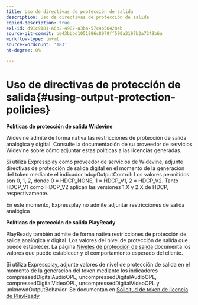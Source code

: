 ```yaml
---
title: Uso de directivas de protección de salida
description: Uso de directivas de protección de salida
copied-description: true
exl-id: d91c9181-a6b2-4982-a3ba-57c4b56428eb
source-git-commit: be43bbbd1051886c8979ff590a3197b2a7249b6a
workflow-type: tm+mt
source-wordcount: '183'
ht-degree: 0%

---
```


# Uso de directivas de protección de salida{#using-output-protection-policies}

**Políticas de protección de salida Widevine**

Widevine admite de forma nativa las restricciones de protección de salida analógica y digital. Consulte la documentación de su proveedor de servicios Widevine sobre cómo adjuntar estas políticas a las licencias generadas.

Si utiliza Expressplay como proveedor de servicios de Widevine, adjunte directivas de protección de salida digital en el momento de la generación del token mediante el indicador hdcpOutputControl: Los valores permitidos son 0, 1, 2, donde 0 = HDCP_NONE, 1 = HDCP_V1, 2 = HDCP_V2. Tanto HDCP_V1 como HDCP_V2 aplican las versiones 1.X y 2.X de HDCP, respectivamente.

En este momento, Expressplay no admite adjuntar restricciones de salida analógica

**Políticas de protección de salida PlayReady**

PlayReady también admite de forma nativa restricciones de protección de salida analógica y digital. Los valores del nivel de protección de salida que puede establecer. La página [Niveles de protección de salida](https://msdn.microsoft.com/en-us/library/dn468831.aspx) documenta los valores que puede establecer y el comportamiento esperado del cliente.

Si utiliza Expressplay, adjunte valores de nivel de protección de salida en el momento de la generación del token mediante los indicadores compressedDigitalAudioOPL, uncompressedDigitalAudioOPL, compressedDigitalVideoOPL, uncompressedDigitalVideoOPL y unknownOutputBehavior. Se documentan en [Solicitud de token de licencia de PlayReady](https://www.expressplay.com/developer/restapi/#playready-license-token-request)
